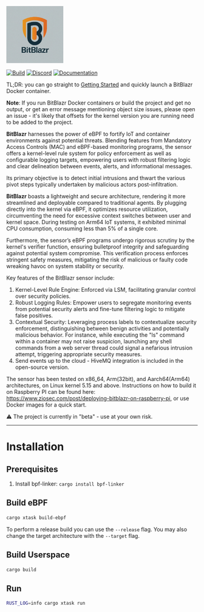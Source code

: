 <p align="left">
  <img src="bit_blazr_logo.jpg" width="150" title="BitBlazr">
</p>

[![Build](https://github.com/auseckas/bitblazr/actions/workflows/rust.yml/badge.svg)](https://github.com/auseckas/bitblazr/actions/workflows/rust.yml)
[![Discord](https://img.shields.io/discord/1219021549710086314?label=Discord&logo=discord)](https://discord.gg/hCbD9RC4)
[![Documentation](https://img.shields.io/badge/docs-released-blue.svg?label=Documentation)](https://www.ziosec.com/bitblazr)

TL;DR: you can go straight to [Getting Started](https://ziosec.com/getting_started/) and quickly launch a BitBlazr Docker container.

**Note**: If you run BitBlazr Docker containers or build the project and get no output, or get an error message mentioning object size issues, please open an issue - it's likely that offsets for the kernel version you are running need to be added to the project.

**BitBlazr** harnesses the power of eBPF to fortify IoT and container environments against potential threats. Blending features from Mandatory Access Controls (MAC) and eBPF-based monitoring programs, the sensor offers a kernel-level rule system for policy enforcement as well as configurable logging targets, empowering users with robust filtering logic and clear delineation between events, alerts, and informational messages.

Its primary objective is to detect initial intrusions and thwart the various pivot steps typically undertaken by malicious actors post-infiltration.

**BitBlazr** boasts a lightweight and secure architecture, rendering it more streamlined and deployable compared to traditional agents. By plugging directly into the kernel via eBPF, it optimizes resource utilization, circumventing the need for excessive context switches between user and kernel space. During testing on Arm64 IoT systems, it exhibited minimal CPU consumption, consuming less than 5% of a single core.

Furthermore, the sensor’s eBPF programs undergo rigorous scrutiny by the kernel's verifier function, ensuring bulletproof integrity and safeguarding against potential system compromise. This verification process enforces stringent safety measures, mitigating the risk of malicious or faulty code wreaking havoc on system stability or security.

Key features of the BitBlazr sensor include:

1. Kernel-Level Rule Engine: Enforced via LSM, facilitating granular control over security policies.
2. Robust Logging Rules: Empower users to segregate monitoring events from potential security alerts and fine-tune filtering logic to mitigate false positives.
3. Contextual Security: Leveraging process labels to contextualize security enforcement, distinguishing between benign activities and potentially malicious behavior. For instance, while executing the "ls" command within a container may not raise suspicion, launching any shell commands from a web server thread could signal a nefarious intrusion attempt, triggering appropriate security measures.
4. Send events up to the cloud - HiveMQ integration is included in the open-source version.

The sensor has been tested on x86_64, Arm(32bit), and Aarch64(Arm64) architectures, on Linux kernel 5.15 and above. Instructions on how to build it on Raspberry PI can be found here: https://www.ziosec.com/post/deploying-bitblazr-on-raspberry-pi, or use Docker images for a quick start.

:warning:
The project is currently in "beta" - use at your own risk.

<hr>

# Installation

## Prerequisites

1. Install bpf-linker: `cargo install bpf-linker`

## Build eBPF

```bash
cargo xtask build-ebpf
```

To perform a release build you can use the `--release` flag.
You may also change the target architecture with the `--target` flag.

## Build Userspace

```bash
cargo build
```

## Run

```bash
RUST_LOG=info cargo xtask run
```
